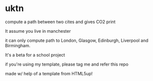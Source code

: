 # uktn
compute a path between two cites and gives CO2 print

It assume you live in manchester

it can only compute path to London, Glasgow, Edinburgh, Liverpool and Birmingham.

It's a beta for a school project

if you're using my template, please tag me and refer this repo

made w/ help of a template from HTML5up!
